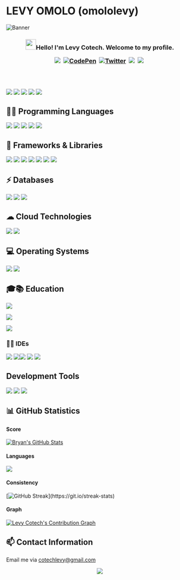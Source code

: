 # LEVY OMOLO (omololevy)

<!--
**omololevy/omololevy** is a ✨ _special_ ✨ repository because its `README.md` (this file) appears on your GitHub profile.

Here are some ideas to get you started:
### Hi there 👋
- 🔭 I’m currently working on ...
- 🌱 I’m currently learning ...
- 👯 I’m looking to collaborate on ...
- 🤔 I’m looking for help with ...
- 💬 Ask me about ...
- 📫 How to reach me: ...
- 😄 Pronouns: ...
- ⚡ Fun fact: ...
-->
![Banner](https://github.com/omololevy/omololevy/blob/master/Profile.png?raw=true)

<!-- GREETING  -->
<h3 align="center">
  <img src="https://media.giphy.com/media/hvRJCLFzcasrR4ia7z/giphy.gif" width="28">Hello! I'm Levy Cotech. Welcome to my profile.

  <p align="center">
<a href="https://levyportfolio.herokuapp.com/"><img src="https://img.shields.io/badge/PORTFOLIO-CC6699?style=for-the-badge&logoColor=white alt="Portfolio" /></a>&nbsp;
<a href="https://www.linkedin.com/in/levy-omolo-43236222a/"><img src="https://img.shields.io/badge/linkedin-430098?style=for-the-badge&logo=linkedin&logoColor=white" alt="CodePen" /></a>&nbsp;
<a href="https://twitter.com/kaylor254"><img src="https://img.shields.io/badge/Twitter-1DA1F2?style=for-the-badge&logo=twitter&logoColor=white" alt="Twitter" /></a>&nbsp;
<a href="https://www.hackerrank.com/levy_omolo"><img src="https://img.shields.io/badge/hackerrank-0A0A0A?style=for-the-badge&logo=hackerrank&logoColor=white alt="Dev.to" /></a>&nbsp;
<a href="https://www.researchgate.net/profile/Levy-Omolo-2"><img src="https://img.shields.io/badge/researchgate-4c334d?style=for-the-badge&logo=researchgate&logoColor=white alt="Dev.to" /></a>&nbsp;
</p>
</h3> <br><br>

<!-- BADGES -->
<p align="left">
<img src="https://img.shields.io/badge/Interest-Artificial Intelligence-blue"/>
<img src="https://img.shields.io/badge/Hobby-Coding-blue" />
<img src="https://img.shields.io/badge/Programming-Python%2C%20JavaScript-blue" />
<img src="https://img.shields.io/badge/Lives-Nairobi-blue" />
<img src="https://img.shields.io/badge/Language-English%2C%20Swahili-blue" />
</p>



## 👨‍💻 Programming Languages
![](https://img.shields.io/badge/html-orange?style=for-the-badge&logo=html5&logoColor=white) ![](https://img.shields.io/badge/css-430098?style=for-the-badge&logo=css3&logoColor=white)
![](https://img.shields.io/badge/javascript-yellow?style=for-the-badge&logo=javascript&logoColor=white) ![](https://img.shields.io/badge/typescript-777BB4?style=for-the-badge&logo=typescript&logoColor=white) ![](https://img.shields.io/badge/python-276DC3?style=for-the-badge&logo=python&logoColor=white)

##  🧰 Frameworks & Libraries
![](https://img.shields.io/badge/Bootstrap-430098?style=for-the-badge&logo=bootstrap&logoColor=white) ![](https://img.shields.io/badge/JQUERY-430098?style=for-the-badge&logo=JQUERY&logoColor=white) ![](https://img.shields.io/badge/angular-777BB4?style=for-the-badge&logo=angular&logoColor=white)  ![](https://img.shields.io/badge/Django-092E20?style=for-the-badge&logo=django&logoColor=white) ![](https://img.shields.io/badge/fastapi-109989?style=for-the-badge&logo=FASTAPI&logoColor=white) ![](https://img.shields.io/badge/Flask-000000?style=for-the-badge&logo=flask&logoColor=white) ![](https://img.shields.io/badge/Git-F05032?style=for-the-badge&logo=git&logoColor=white)

## ⚡ Databases
![](https://img.shields.io/badge/MySQL-00000F?style=for-the-badge&logo=mysql&logoColor=white) ![](https://img.shields.io/badge/PostgreSQL-316192?style=for-the-badge&logo=postgresql&logoColor=white) ![](https://img.shields.io/badge/SQLITE-4EA94B?style=for-the-badge&logo=sqlite&logoColor=white) 

## ☁ Cloud Technologies
![](https://img.shields.io/badge/github_pages-232F3E?style=for-the-badge&logo=github&logoColor=white) ![](	https://img.shields.io/badge/Heroku-430098?style=for-the-badge&logo=heroku&logoColor=white) 

## 💻 Operating Systems
![](https://img.shields.io/badge/ubuntu-87CF3E?style=for-the-badge&logo=ubuntu&logoColor=white) ![](https://img.shields.io/badge/Windows-0078D6?style=for-the-badge&logo=windows&logoColor=white)

## 🎓📚 Education 
![](https://img.shields.io/badge/maseno_universty-87CF3E?style=for-the-badge&logo=maseno&logoColor=white)

![](https://img.shields.io/badge/moringa_school-87CF3E?style=for-the-badge&logo=moringas_chool&logoColor=white)
 <!-- ![](https://img.shields.io/badge/Coursera-0056D2?style=for-the-badge&logo=Coursera&logoColor=white) ![](https://img.shields.io/badge/Udacity-grey?style=for-the-badge&logo=udacity&logoColor=#5FCFEE) ![](https://img.shields.io/badge/free%20code%20camp-27273D?style=for-the-badge&logo=freecodecamp&logoColor=white) ![](https://img.shields.io/badge/Kaggle-20BEFF?style=for-the-badge&logo=Kaggle&logoColor=white)  -->
 
 ![](https://img.shields.io/badge/Stack_Overflow-FE7A16?style=for-the-badge&logo=stack-overflow&logoColor=white) 

### 👩‍💻 IDEs
![](https://img.shields.io/badge/Visual_Studio_Code-0078D4?style=for-the-badge&logo=visual%20studio%20code&logoColor=white) ![](https://img.shields.io/badge/pycharm-143?style=for-the-badge&logo=pycharm&logoColor=black&color=black&labelColor=green)![](https://img.shields.io/badge/Jupyter-F37626.svg?&style=for-the-badge&logo=Jupyter&logoColor=white) ![](https://img.shields.io/badge/anaconda-green.svg?&style=for-the-badge&logo=anaconda&logoColor=white) ![](https://img.shields.io/badge/IntelliJIDEA-000000.svg?style=for-the-badge&logo=intellij-idea&logoColor=white) 

## Development Tools
![](https://img.shields.io/badge/trello-00000F.svg?&style=for-the-badge&logo=trello&logoColor=white)
![](https://img.shields.io/badge/figma-316192.svg?&style=for-the-badge&logo=figma&logoColor=white)
![](https://img.shields.io/badge/coolors-0078D6.svg?&style=for-the-badge&logo=coolors&logoColor=white)

## 📊 GitHub Statistics
#### Score
<a href="https://github.com/omololevy/omololevy">
  <img align="center" src="https://github-readme-stats.vercel.app/api?username=omololevy&show_icons=true&line_height=27&count_private=true&title_color=f48c06&text_color=c9cacc&icon_color=2bbc8a&bg_color=000000" alt="Bryan's GitHub Stats" />
</a>

#### Languages


  <a href="https://github.com/omololevy/github-readme-stats">
  <img align="center" src="https://github-readme-stats.vercel.app/api/top-langs/?username=omololevy&theme=highcontrast" />
</a>

#### Consistency

[![GitHub Streak](https://github-readme-streak-stats.herokuapp.com/?user=omololevy&theme=highcontrast&layout=compa")](https://git.io/streak-stats)

#### Graph
<!-- https://github.com/omololevy/github-readme-activity-graph -->
<a href="https://github.com/omololevy/github-readme-activity-graph"><img alt="Levy Cotech's Contribution Graph" src="https://activity-graph.herokuapp.com/graph?username=omololevy&bg_color=1F222E&color=F8D866&line=31e981&point=FFFFFF&hide_border=true" /></a>

## 📫 Contact Information
Email me via cotechlevy@gmail.com
<p align="center">
  <a href="https://github.com/omololevy/readme-typing-svg"><img src="https://readme-typing-svg.herokuapp.com/?lines=Email%20me%20via%20cotechlevy@gmail.com;I%20am%20ready%20to%20work%20with%20you!;&font=Fira%20Code&center=true&width=440&height=45&color=FFFFFF&vCenter=true&size=22"></a>
</p>